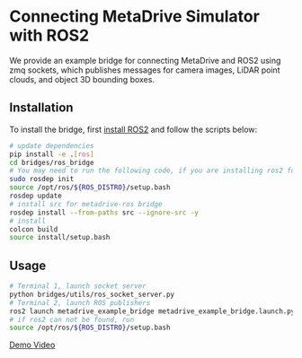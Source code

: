 # Connecting MetaDrive Simulator with ROS2

We provide an example bridge for connecting MetaDrive and ROS2 using zmq sockets, which publishes messages for camera
images, LiDAR point clouds, and object 3D bounding boxes.

## Installation

To install the bridge, first [install ROS2](https://docs.ros.org/en/humble/Installation.html) and follow the scripts
below:

```bash
# update dependencies
pip install -e .[ros] 
cd bridges/ros_bridge
# You may need to run the following code, if you are installing ros2 for the first time
sudo rosdep init
source /opt/ros/${ROS_DISTRO}/setup.bash
rosdep update
# install src for metadrive-ros bridge
rosdep install --from-paths src --ignore-src -y
# install
colcon build
source install/setup.bash
```

## Usage

```bash
# Terminal 1, launch socket server
python bridges/utils/ros_socket_server.py 
# Terminal 2, launch ROS publishers
ros2 launch metadrive_example_bridge metadrive_example_bridge.launch.py
# if ros2 can not be found, run
source /opt/ros/${ROS_DISTRO}/setup.bash
```

[Demo Video](https://www.youtube.com/watch?v=WWwdnURnOBM&list=TLGGdRGbC4RGzhAxNzEwMjAyMw)